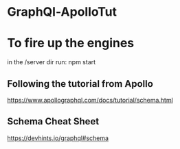 # GraphQl-ApolloTut

# To fire up the engines 
in the /server dir 
run: npm start

## Following the tutorial from Apollo

https://www.apollographql.com/docs/tutorial/schema.html

## Schema Cheat Sheet

https://devhints.io/graphql#schema